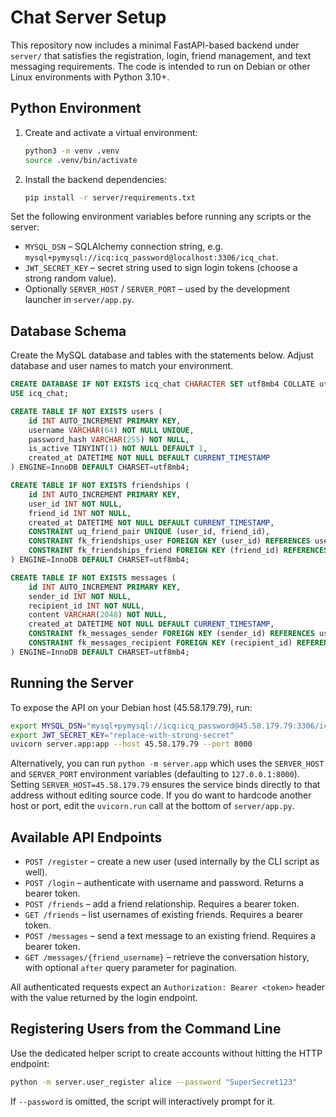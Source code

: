 # Chat Server Setup

This repository now includes a minimal FastAPI-based backend under `server/` that satisfies the
registration, login, friend management, and text messaging requirements. The code is intended to run
on Debian or other Linux environments with Python 3.10+.

## Python Environment

1. Create and activate a virtual environment:
   ```bash
   python3 -m venv .venv
   source .venv/bin/activate
   ```
2. Install the backend dependencies:
   ```bash
   pip install -r server/requirements.txt
   ```

Set the following environment variables before running any scripts or the server:

* `MYSQL_DSN` – SQLAlchemy connection string, e.g. `mysql+pymysql://icq:icq_password@localhost:3306/icq_chat`.
* `JWT_SECRET_KEY` – secret string used to sign login tokens (choose a strong random value).
* Optionally `SERVER_HOST` / `SERVER_PORT` – used by the development launcher in `server/app.py`.

## Database Schema

Create the MySQL database and tables with the statements below. Adjust database and user names to
match your environment.

```sql
CREATE DATABASE IF NOT EXISTS icq_chat CHARACTER SET utf8mb4 COLLATE utf8mb4_unicode_ci;
USE icq_chat;

CREATE TABLE IF NOT EXISTS users (
    id INT AUTO_INCREMENT PRIMARY KEY,
    username VARCHAR(64) NOT NULL UNIQUE,
    password_hash VARCHAR(255) NOT NULL,
    is_active TINYINT(1) NOT NULL DEFAULT 1,
    created_at DATETIME NOT NULL DEFAULT CURRENT_TIMESTAMP
) ENGINE=InnoDB DEFAULT CHARSET=utf8mb4;

CREATE TABLE IF NOT EXISTS friendships (
    id INT AUTO_INCREMENT PRIMARY KEY,
    user_id INT NOT NULL,
    friend_id INT NOT NULL,
    created_at DATETIME NOT NULL DEFAULT CURRENT_TIMESTAMP,
    CONSTRAINT uq_friend_pair UNIQUE (user_id, friend_id),
    CONSTRAINT fk_friendships_user FOREIGN KEY (user_id) REFERENCES users(id) ON DELETE CASCADE,
    CONSTRAINT fk_friendships_friend FOREIGN KEY (friend_id) REFERENCES users(id) ON DELETE CASCADE
) ENGINE=InnoDB DEFAULT CHARSET=utf8mb4;

CREATE TABLE IF NOT EXISTS messages (
    id INT AUTO_INCREMENT PRIMARY KEY,
    sender_id INT NOT NULL,
    recipient_id INT NOT NULL,
    content VARCHAR(2048) NOT NULL,
    created_at DATETIME NOT NULL DEFAULT CURRENT_TIMESTAMP,
    CONSTRAINT fk_messages_sender FOREIGN KEY (sender_id) REFERENCES users(id) ON DELETE CASCADE,
    CONSTRAINT fk_messages_recipient FOREIGN KEY (recipient_id) REFERENCES users(id) ON DELETE CASCADE
) ENGINE=InnoDB DEFAULT CHARSET=utf8mb4;
```

## Running the Server

To expose the API on your Debian host (45.58.179.79), run:

```bash
export MYSQL_DSN="mysql+pymysql://icq:icq_password@45.58.179.79:3306/icq_chat"
export JWT_SECRET_KEY="replace-with-strong-secret"
uvicorn server.app:app --host 45.58.179.79 --port 8000
```

Alternatively, you can run `python -m server.app` which uses the `SERVER_HOST` and `SERVER_PORT`
environment variables (defaulting to `127.0.0.1:8000`). Setting `SERVER_HOST=45.58.179.79` ensures
the service binds directly to that address without editing source code. If you do want to hardcode
another host or port, edit the `uvicorn.run` call at the bottom of `server/app.py`.

## Available API Endpoints

* `POST /register` – create a new user (used internally by the CLI script as well).
* `POST /login` – authenticate with username and password. Returns a bearer token.
* `POST /friends` – add a friend relationship. Requires a bearer token.
* `GET /friends` – list usernames of existing friends. Requires a bearer token.
* `POST /messages` – send a text message to an existing friend. Requires a bearer token.
* `GET /messages/{friend_username}` – retrieve the conversation history, with optional `after` query
  parameter for pagination.

All authenticated requests expect an `Authorization: Bearer <token>` header with the value returned
by the login endpoint.

## Registering Users from the Command Line

Use the dedicated helper script to create accounts without hitting the HTTP endpoint:

```bash
python -m server.user_register alice --password "SuperSecret123"
```

If `--password` is omitted, the script will interactively prompt for it.
